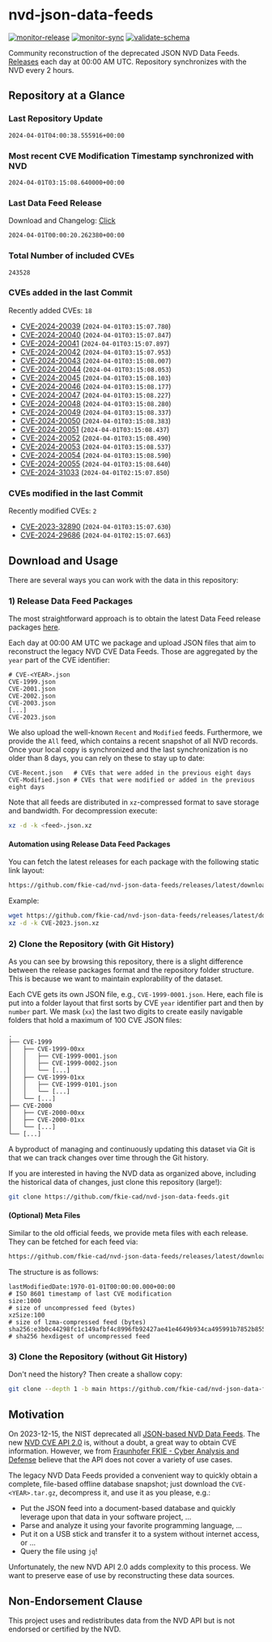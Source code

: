 # nvd-json-data-feeds

[![monitor-release](https://github.com/fkie-cad/nvd-json-data-feeds/actions/workflows/monitor_release.yml/badge.svg)](https://github.com/fkie-cad/nvd-json-data-feeds/actions/workflows/monitor_release.yml)
[![monitor-sync](https://github.com/fkie-cad/nvd-json-data-feeds/actions/workflows/monitor_sync.yml/badge.svg)](https://github.com/fkie-cad/nvd-json-data-feeds/actions/workflows/monitor_sync.yml)
[![validate-schema](https://github.com/fkie-cad/nvd-json-data-feeds/actions/workflows/validate_schema.yml/badge.svg)](https://github.com/fkie-cad/nvd-json-data-feeds/actions/workflows/validate_schema.yml)

Community reconstruction of the deprecated JSON NVD Data Feeds.
[Releases](https://github.com/fkie-cad/nvd-json-data-feeds/releases/latest) each day at 00:00 AM UTC.
Repository synchronizes with the NVD every 2 hours.

## Repository at a Glance

### Last Repository Update

```plain
2024-04-01T04:00:38.555916+00:00
```

### Most recent CVE Modification Timestamp synchronized with NVD

```plain
2024-04-01T03:15:08.640000+00:00
```

### Last Data Feed Release

Download and Changelog: [Click](https://github.com/fkie-cad/nvd-json-data-feeds/releases/latest)

```plain
2024-04-01T00:00:20.262380+00:00
```

### Total Number of included CVEs

```plain
243528
```

### CVEs added in the last Commit

Recently added CVEs: `18`

- [CVE-2024-20039](CVE-2024/CVE-2024-200xx/CVE-2024-20039.json) (`2024-04-01T03:15:07.780`)
- [CVE-2024-20040](CVE-2024/CVE-2024-200xx/CVE-2024-20040.json) (`2024-04-01T03:15:07.847`)
- [CVE-2024-20041](CVE-2024/CVE-2024-200xx/CVE-2024-20041.json) (`2024-04-01T03:15:07.897`)
- [CVE-2024-20042](CVE-2024/CVE-2024-200xx/CVE-2024-20042.json) (`2024-04-01T03:15:07.953`)
- [CVE-2024-20043](CVE-2024/CVE-2024-200xx/CVE-2024-20043.json) (`2024-04-01T03:15:08.007`)
- [CVE-2024-20044](CVE-2024/CVE-2024-200xx/CVE-2024-20044.json) (`2024-04-01T03:15:08.053`)
- [CVE-2024-20045](CVE-2024/CVE-2024-200xx/CVE-2024-20045.json) (`2024-04-01T03:15:08.103`)
- [CVE-2024-20046](CVE-2024/CVE-2024-200xx/CVE-2024-20046.json) (`2024-04-01T03:15:08.177`)
- [CVE-2024-20047](CVE-2024/CVE-2024-200xx/CVE-2024-20047.json) (`2024-04-01T03:15:08.227`)
- [CVE-2024-20048](CVE-2024/CVE-2024-200xx/CVE-2024-20048.json) (`2024-04-01T03:15:08.280`)
- [CVE-2024-20049](CVE-2024/CVE-2024-200xx/CVE-2024-20049.json) (`2024-04-01T03:15:08.337`)
- [CVE-2024-20050](CVE-2024/CVE-2024-200xx/CVE-2024-20050.json) (`2024-04-01T03:15:08.383`)
- [CVE-2024-20051](CVE-2024/CVE-2024-200xx/CVE-2024-20051.json) (`2024-04-01T03:15:08.437`)
- [CVE-2024-20052](CVE-2024/CVE-2024-200xx/CVE-2024-20052.json) (`2024-04-01T03:15:08.490`)
- [CVE-2024-20053](CVE-2024/CVE-2024-200xx/CVE-2024-20053.json) (`2024-04-01T03:15:08.537`)
- [CVE-2024-20054](CVE-2024/CVE-2024-200xx/CVE-2024-20054.json) (`2024-04-01T03:15:08.590`)
- [CVE-2024-20055](CVE-2024/CVE-2024-200xx/CVE-2024-20055.json) (`2024-04-01T03:15:08.640`)
- [CVE-2024-31033](CVE-2024/CVE-2024-310xx/CVE-2024-31033.json) (`2024-04-01T02:15:07.850`)


### CVEs modified in the last Commit

Recently modified CVEs: `2`

- [CVE-2023-32890](CVE-2023/CVE-2023-328xx/CVE-2023-32890.json) (`2024-04-01T03:15:07.630`)
- [CVE-2024-29686](CVE-2024/CVE-2024-296xx/CVE-2024-29686.json) (`2024-04-01T02:15:07.663`)


## Download and Usage

There are several ways you can work with the data in this repository:

### 1) Release Data Feed Packages

The most straightforward approach is to obtain the latest Data Feed release packages [here](https://github.com/fkie-cad/nvd-json-data-feeds/releases/latest).

Each day at 00:00 AM UTC we package and upload JSON files that aim to reconstruct the legacy NVD CVE Data Feeds.
Those are aggregated by the `year` part of the CVE identifier:

```
# CVE-<YEAR>.json
CVE-1999.json
CVE-2001.json
CVE-2002.json
CVE-2003.json
[...]
CVE-2023.json
```

We also upload the well-known `Recent` and `Modified` feeds.
Furthermore, we provide the `All` feed, which contains a recent snapshot of all NVD records.
Once your local copy is synchronized and the last synchronization is no older than 8 days, you can rely on these to stay up to date:

```plain
CVE-Recent.json   # CVEs that were added in the previous eight days
CVE-Modified.json # CVEs that were modified or added in the previous eight days
```

Note that all feeds are distributed in `xz`-compressed format to save storage and bandwidth.
For decompression execute:

```sh
xz -d -k <feed>.json.xz
```

#### Automation using Release Data Feed Packages

You can fetch the latest releases for each package with the following static link layout:

```sh
https://github.com/fkie-cad/nvd-json-data-feeds/releases/latest/download/CVE-<YEAR>.json.xz
```

Example:

```sh
wget https://github.com/fkie-cad/nvd-json-data-feeds/releases/latest/download/CVE-2023.json.xz
xz -d -k CVE-2023.json.xz
```

### 2) Clone the Repository (with Git History)

As you can see by browsing this repository, there is a slight difference between the release packages format and the repository folder structure.
This is because we want to maintain explorability of the dataset.

Each CVE gets its own JSON file, e.g., `CVE-1999-0001.json`.
Here, each file is put into a folder layout that first sorts by CVE `year` identifier part and then by `number` part.
We mask (`xx`) the last two digits to create easily navigable folders that hold a maximum of 100 CVE JSON files:

```plain
.
├── CVE-1999
│   ├── CVE-1999-00xx
│   │   ├── CVE-1999-0001.json
│   │   ├── CVE-1999-0002.json
│   │   └── [...]
│   ├── CVE-1999-01xx
│   │   ├── CVE-1999-0101.json
│   │   └── [...]
│   └── [...]
├── CVE-2000
│   ├── CVE-2000-00xx
│   ├── CVE-2000-01xx
│   └── [...]
└── [...]
```

A byproduct of managing and continuously updating this dataset via Git is that we can track changes over time through the Git history.

If you are interested in having the NVD data as organized above, including the historical data of changes, just clone this repository (large!):

```sh
git clone https://github.com/fkie-cad/nvd-json-data-feeds.git
```

#### (Optional) Meta Files

Similar to the old official feeds, we provide meta files with each release. They can be fetched for each feed via:

```sh
https://github.com/fkie-cad/nvd-json-data-feeds/releases/latest/download/CVE-<YEAR>.meta
```

The structure is as follows:

```plain
lastModifiedDate:1970-01-01T00:00:00.000+00:00                          # ISO 8601 timestamp of last CVE modification
size:1000                                                               # size of uncompressed feed (bytes)
xzSize:100                                                              # size of lzma-compressed feed (bytes)
sha256:e3b0c44298fc1c149afbf4c8996fb92427ae41e4649b934ca495991b7852b855 # sha256 hexdigest of uncompressed feed
```

### 3) Clone the Repository (without Git History)

Don't need the history? Then create a shallow copy:

```sh
git clone --depth 1 -b main https://github.com/fkie-cad/nvd-json-data-feeds.git
```

## Motivation

On 2023-12-15, the NIST deprecated all [JSON-based NVD Data Feeds](https://nvd.nist.gov/vuln/data-feeds#divRetirementBanner-1).
The new [NVD CVE API 2.0](https://nvd.nist.gov/developers/vulnerabilities) is, without a doubt, a great way to obtain CVE information.
However, we from [Fraunhofer FKIE - Cyber Analysis and Defense](https://www.fkie.fraunhofer.de/en/departments/cad.html) believe that the API does not cover a variety of use cases.

The legacy NVD Data Feeds provided a convenient way to quickly obtain a complete, file-based offline database snapshot; just download the `CVE-<YEAR>.tar.gz`, decompress it, and use it as you please, e.g.:

- Put the JSON feed into a document-based database and quickly leverage upon that data in your software project, ...
- Parse and analyze it using your favorite programming language, ...
- Put it on a USB stick and transfer it to a system without internet access, or ...
- Query the file using `jq`!

Unfortunately, the new NVD API 2.0 adds complexity to this process.
We want to preserve ease of use by reconstructing these data sources.

## Non-Endorsement Clause

This project uses and redistributes data from the NVD API but is not endorsed or certified by the NVD.